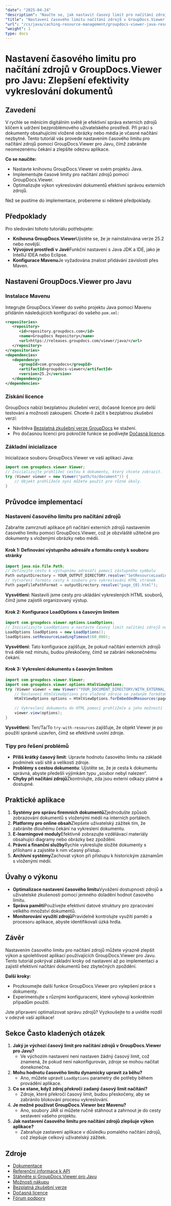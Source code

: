 ```yaml
---
"date": "2025-04-24"
"description": "Naučte se, jak nastavit časový limit pro načítání zdrojů pomocí GroupDocs.Viewer pro Javu, abyste zabránili nekonečnému čekání a zlepšili odezvu aplikace."
"title": "Nastavení časového limitu načítání zdrojů v GroupDocs.Viewer pro Javu – vylepšení výkonu dokumentů"
"url": "/cs/java/caching-resource-management/groupdocs-viewer-java-resource-loading-timeout/"
"weight": 1
type: docs
---
```

# Nastavení časového limitu pro načítání zdrojů v GroupDocs.Viewer pro Javu: Zlepšení efektivity vykreslování dokumentů

## Zavedení

V rychle se měnícím digitálním světě je efektivní správa externích zdrojů klíčem k udržení bezproblémového uživatelského prostředí. Při práci s dokumenty obsahujícími vložené obrázky nebo média je včasné načítání nezbytné. Tento tutoriál vás provede nastavením časového limitu pro načítání zdrojů pomocí GroupDocs.Viewer pro Javu, čímž zabráníte neomezenému čekání a zlepšíte odezvu aplikace.

**Co se naučíte:**
- Nastavte knihovnu GroupDocs.Viewer ve svém projektu Java.
- Implementujte časové limity pro načítání zdrojů pomocí GroupDocs.Viewer.
- Optimalizujte výkon vykreslování dokumentů efektivní správou externích zdrojů.

Než se pustíme do implementace, probereme si některé předpoklady.

## Předpoklady

Pro sledování tohoto tutoriálu potřebujete:
- **Knihovna GroupDocs.Viewer**Ujistěte se, že je nainstalována verze 25.2 nebo novější.
- **Vývojové prostředí v Javě**Funkční nastavení s Java JDK a IDE, jako je IntelliJ IDEA nebo Eclipse.
- **Konfigurace Mavenu**Je vyžadována znalost přidávání závislostí přes Maven.

## Nastavení GroupDocs.Viewer pro Javu

### Instalace Mavenu

Integrujte GroupDocs.Viewer do svého projektu Java pomocí Mavenu přidáním následujících konfigurací do vašeho `pom.xml`:

```xml
<repositories>
   <repository>
      <id>repository.groupdocs.com</id>
      <name>GroupDocs Repository</name>
      <url>https://releases.groupdocs.com/viewer/java/</url>
   </repository>
</repositories>
<dependencies>
   <dependency>
      <groupId>com.groupdocs</groupId>
      <artifactId>groupdocs-viewer</artifactId>
      <version>25.2</version>
   </dependency>
</dependencies>
```

### Získání licence

GroupDocs nabízí bezplatnou zkušební verzi, dočasné licence pro delší testování a možnosti zakoupení. Chcete-li začít s bezplatnou zkušební verzí:
- Návštěva [Bezplatná zkušební verze GroupDocs](https://releases.groupdocs.com/viewer/java/) ke stažení.
- Pro dočasnou licenci pro pokročilé funkce se podívejte [Dočasná licence](https://purchase.groupdocs.com/temporary-license/).

### Základní inicializace

Inicializace souboru GroupDocs.Viewer ve vaší aplikaci Java:

```java
import com.groupdocs.viewer.Viewer;
// Inicializujte prohlížeč cestou k dokumentu, který chcete zobrazit.
try (Viewer viewer = new Viewer("path/to/document")) {
    // Objekt prohlížeče nyní můžete použít pro různé úkoly.
}
```

## Průvodce implementací

### Nastavení časového limitu pro načítání zdrojů

Zabraňte zamrznutí aplikace při načítání externích zdrojů nastavením časového limitu pomocí GroupDocs.Viewer, což je obzvláště užitečné pro dokumenty s vloženými obrázky nebo médii.

#### Krok 1: Definování výstupního adresáře a formátu cesty k souboru stránky

```java
import java.nio.file.Path;
// Definujte cestu k výstupnímu adresáři pomocí zástupného symbolu
Path outputDirectory = YOUR_OUTPUT_DIRECTORY.resolve("SetResourceLoadingTimeout");
// Vytvoření formátu cesty k souboru pro vykreslování HTML stránek
Path pageFilePathFormat = outputDirectory.resolve("page_{0}.html");
```
**Vysvětlení:** Nastavili jsme cesty pro ukládání vykreslených HTML souborů, čímž jsme zajistili organizovaný výstup.

#### Krok 2: Konfigurace LoadOptions s časovým limitem

```java
import com.groupdocs.viewer.options.LoadOptions;
// Inicializujte LoadOptions a nastavte časový limit načítání zdrojů na 60 000 milisekund (1 minutu).
LoadOptions loadOptions = new LoadOptions();
loadOptions.setResourceLoadingTimeout(60_000);
```
**Vysvětlení:** Tato konfigurace zajišťuje, že pokud načítání externích zdrojů trvá déle než minutu, budou přeskočeny, čímž se zabrání nekonečnému čekání.

#### Krok 3: Vykreslení dokumentu s časovým limitem

```java
import com.groupdocs.viewer.Viewer;
import com.groupdocs.viewer.options.HtmlViewOptions;
try (Viewer viewer = new Viewer("YOUR_DOCUMENT_DIRECTORY/WITH_EXTERNAL_IMAGE_DOC", loadOptions)) {
    // Nastavení HtmlViewOptions pro vložené zdroje se zadaným formátem cesty k souboru stránky
    HtmlViewOptions options = HtmlViewOptions.forEmbeddedResources(pageFilePathFormat);
    
    // Vykreslení dokumentu do HTML pomocí prohlížeče a jeho možností
    viewer.view(options);
}
```
**Vysvětlení:** Ten/Ta/To `try-with-resources` zajišťuje, že objekt Viewer je po použití správně uzavřen, čímž se efektivně uvolní zdroje.

### Tipy pro řešení problémů
- **Příliš krátký časový limit**: Upravte hodnotu časového limitu na základě podmínek vaší sítě a velikosti zdroje.
- **Problémy s cestou dokumentu**: Ujistěte se, že je cesta k dokumentu správná, abyste předešli výjimkám typu „soubor nebyl nalezen“.
- **Chyby při načítání zdrojů**Zkontrolujte, zda jsou externí odkazy platné a dostupné.

## Praktické aplikace

1. **Systémy pro správu firemních dokumentů**Zjednodušte způsob zobrazování dokumentů s vloženými médii na interních portálech.
2. **Platformy pro online obsah**Zlepšete uživatelský zážitek tím, že zabráníte dlouhému čekání na vykreslení dokumentu.
3. **E-learningové moduly**Efektivně zobrazujte vzdělávací materiály obsahující diagramy nebo obrázky bez zpoždění.
4. **Právní a finanční služby**Rychle vykreslujte složité dokumenty s přílohami a zajistěte k nim včasný přístup.
5. **Archivní systémy**Zachovat výkon při přístupu k historickým záznamům s vloženými médii.

## Úvahy o výkonu

- **Optimalizace nastavení časového limitu**Vyvážení dostupnosti zdrojů a uživatelské zkušenosti pomocí jemného doladění hodnot časového limitu.
- **Správa paměti**Používejte efektivní datové struktury pro zpracování velkého množství dokumentů.
- **Monitorování využití zdrojů**Pravidelně kontrolujte využití paměti a procesoru aplikace, abyste identifikovali úzká hrdla.

## Závěr

Nastavením časového limitu pro načítání zdrojů můžete výrazně zlepšit výkon a spolehlivost aplikací používajících GroupDocs.Viewer pro Javu. Tento tutoriál pokrýval základní kroky od nastavení až po implementaci a zajistil efektivní načítání dokumentů bez zbytečných zpoždění.

**Další kroky:**
- Prozkoumejte další funkce GroupDocs.Viewer pro vylepšení práce s dokumenty.
- Experimentujte s různými konfiguracemi, které vyhovují konkrétním případům použití.

Jste připraveni optimalizovat správu zdrojů? Vyzkoušejte to a uvidíte rozdíl v odezvě vaší aplikace!

## Sekce Často kladených otázek

1. **Jaký je výchozí časový limit pro načítání zdrojů v GroupDocs.Viewer pro Javu?**
   - Ve výchozím nastavení není nastaven žádný časový limit, což znamená, že pokud není nakonfigurován, zdroje se mohou načítat donekonečna.
2. **Mohu hodnotu časového limitu dynamicky upravit za běhu?**
   - Ano, můžete upravit `LoadOptions` parametry dle potřeby během provádění aplikace.
3. **Co se stane, když zdroj překročí zadaný časový limit načítání?**
   - Zdroje, které překročí časový limit, budou přeskočeny, aby se zabránilo blokování procesu vykreslování.
4. **Je možné používat GroupDocs.Viewer bez Mavenu?**
   - Ano, soubory JAR si můžete ručně stáhnout a zahrnout je do cesty sestavení vašeho projektu.
5. **Jak nastavení časového limitu pro načítání zdrojů zlepšuje výkon aplikace?**
   - Zabraňuje zastavení aplikace v důsledku pomalého načítání zdrojů, což zlepšuje celkový uživatelský zážitek.

## Zdroje

- [Dokumentace](https://docs.groupdocs.com/viewer/java/)
- [Referenční informace k API](https://reference.groupdocs.com/viewer/java/)
- [Stáhněte si GroupDocs.Viewer pro Javu](https://releases.groupdocs.com/viewer/java/)
- [Možnosti nákupu](https://purchase.groupdocs.com/buy)
- [Bezplatná zkušební verze](https://releases.groupdocs.com/viewer/java/)
- [Dočasná licence](https://purchase.groupdocs.com/temporary-license/)
- [Fórum podpory](https://forum.groupdocs.com/c/viewer/9)